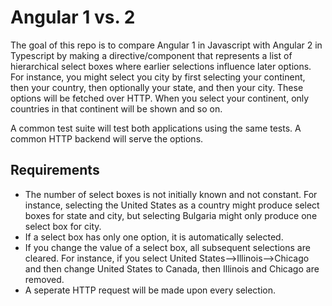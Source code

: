 # Angular 1 vs. 2

The goal of this repo is to compare Angular 1 in Javascript with Angular 2 in Typescript by making a directive/component that represents a list of hierarchical select boxes where earlier selections influence later options.  For instance, you might select you city by first selecting your continent, then your country, then optionally your state, and then your city.  These options will be fetched over HTTP.  When you select your continent, only countries in that continent will be shown and so on.

A common test suite will test both applications using the same tests.  A common HTTP backend will serve the options.

## Requirements
* The number of select boxes is not initially known and not constant.  For instance, selecting the United States as a country might produce select boxes for state and city, but selecting Bulgaria might only produce one select box for city.
* If a select box has only one option, it is automatically selected.
* If you change the value of a select box, all subsequent selections are cleared.  For instance, if you select United States-->Illinois-->Chicago and then change United States to Canada, then Illinois and Chicago are removed.
* A seperate HTTP request will be made upon every selection.
